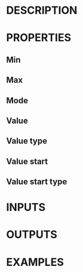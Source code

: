 # DESCRIPTION

# PROPERTIES

## Min

## Max

## Mode

## Value

## Value type

## Value start

## Value start type

# INPUTS

# OUTPUTS

# EXAMPLES
